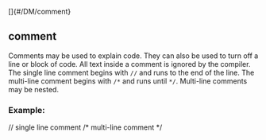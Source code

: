 []{#/DM/comment}
  ## comment
  Comments may be used to explain code. They can also be used to turn off
  a line or block of code. All text inside a comment is ignored by the
  compiler.
  The single line comment begins with `//` and runs to the end of the
  line.
  The multi-line comment begins with `/*` and runs until `*/`.
  Multi-line comments may be nested.
  ### Example:
  // single line comment /\* multi-line comment \*/